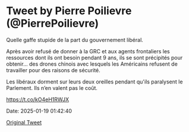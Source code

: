 # Tweet by Pierre Poilievre (@PierrePoilievre)

Quelle gaffe stupide de la part du gouvernement libéral. 

Après avoir refusé de donner à la GRC et aux agents frontaliers les ressources dont ils ont besoin pendant 9 ans, ils se sont précipités pour obtenir... des drones chinois avec lesquels les Américains refusent de travailler pour des raisons de sécurité. 

Les libéraux dorment sur leurs deux oreilles pendant qu'ils paralysent le Parlement. Ils n’en valent pas le coût.

https://t.co/kO4eH1RWJX

Date: 2025-01-19 01:42:40

[Original Tweet](https://x.com/PierrePoilievre/status/1880792962931761156)
